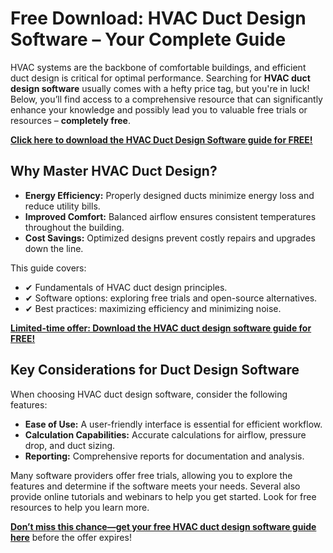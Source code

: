 # Free Download: HVAC Duct Design Software – Your Complete Guide

HVAC systems are the backbone of comfortable buildings, and efficient duct design is critical for optimal performance. Searching for **HVAC duct design software** usually comes with a hefty price tag, but you're in luck! Below, you’ll find access to a comprehensive resource that can significantly enhance your knowledge and possibly lead you to valuable free trials or resources – **completely free**.

[**Click here to download the HVAC Duct Design Software guide for FREE!**](https://udemywork.com/hvac-duct-design-software)

## Why Master HVAC Duct Design?

*   **Energy Efficiency:** Properly designed ducts minimize energy loss and reduce utility bills.
*   **Improved Comfort:** Balanced airflow ensures consistent temperatures throughout the building.
*   **Cost Savings:** Optimized designs prevent costly repairs and upgrades down the line.

This guide covers:

*   ✔ Fundamentals of HVAC duct design principles.
*   ✔ Software options: exploring free trials and open-source alternatives.
*   ✔ Best practices: maximizing efficiency and minimizing noise.

[**Limited-time offer: Download the HVAC duct design software guide for FREE!**](https://udemywork.com/hvac-duct-design-software)

## Key Considerations for Duct Design Software

When choosing HVAC duct design software, consider the following features:

*   **Ease of Use:** A user-friendly interface is essential for efficient workflow.
*   **Calculation Capabilities:** Accurate calculations for airflow, pressure drop, and duct sizing.
*   **Reporting:** Comprehensive reports for documentation and analysis.

Many software providers offer free trials, allowing you to explore the features and determine if the software meets your needs. Several also provide online tutorials and webinars to help you get started. Look for free resources to help you learn more.

[**Don’t miss this chance—get your free HVAC duct design software guide here**](https://udemywork.com/hvac-duct-design-software) before the offer expires!
